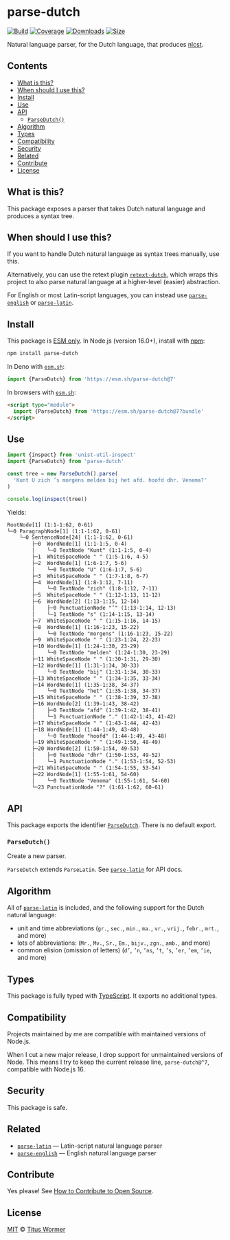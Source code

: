 # parse-dutch

[![Build][build-badge]][build]
[![Coverage][coverage-badge]][coverage]
[![Downloads][downloads-badge]][downloads]
[![Size][size-badge]][size]

Natural language parser, for the Dutch language, that produces [nlcst][].

## Contents

*   [What is this?](#what-is-this)
*   [When should I use this?](#when-should-i-use-this)
*   [Install](#install)
*   [Use](#use)
*   [API](#api)
    *   [`ParseDutch()`](#parsedutch)
*   [Algorithm](#algorithm)
*   [Types](#types)
*   [Compatibility](#compatibility)
*   [Security](#security)
*   [Related](#related)
*   [Contribute](#contribute)
*   [License](#license)

## What is this?

This package exposes a parser that takes Dutch natural language and produces
a syntax tree.

## When should I use this?

If you want to handle Dutch natural language as syntax trees manually, use
this.

Alternatively, you can use the retext plugin [`retext-dutch`][retext-dutch],
which wraps this project to also parse natural language at a higher-level
(easier) abstraction.

For English or most Latin-script languages, you can instead use
[`parse-english`][parse-english] or [`parse-latin`][parse-latin].

## Install

This package is [ESM only][esm].
In Node.js (version 16.0+), install with [npm][]:

```sh
npm install parse-dutch
```

In Deno with [`esm.sh`][esmsh]:

```js
import {ParseDutch} from 'https://esm.sh/parse-dutch@7'
```

In browsers with [`esm.sh`][esmsh]:

```html
<script type="module">
  import {ParseDutch} from 'https://esm.sh/parse-dutch@7?bundle'
</script>
```

## Use

```js
import {inspect} from 'unist-util-inspect'
import {ParseDutch} from 'parse-dutch'

const tree = new ParseDutch().parse(
  'Kunt U zich ’s morgens melden bij het afd. hoofd dhr. Venema?'
)

console.log(inspect(tree))
```

Yields:

```txt
RootNode[1] (1:1-1:62, 0-61)
└─0 ParagraphNode[1] (1:1-1:62, 0-61)
    └─0 SentenceNode[24] (1:1-1:62, 0-61)
        ├─0  WordNode[1] (1:1-1:5, 0-4)
        │    └─0 TextNode "Kunt" (1:1-1:5, 0-4)
        ├─1  WhiteSpaceNode " " (1:5-1:6, 4-5)
        ├─2  WordNode[1] (1:6-1:7, 5-6)
        │    └─0 TextNode "U" (1:6-1:7, 5-6)
        ├─3  WhiteSpaceNode " " (1:7-1:8, 6-7)
        ├─4  WordNode[1] (1:8-1:12, 7-11)
        │    └─0 TextNode "zich" (1:8-1:12, 7-11)
        ├─5  WhiteSpaceNode " " (1:12-1:13, 11-12)
        ├─6  WordNode[2] (1:13-1:15, 12-14)
        │    ├─0 PunctuationNode "’" (1:13-1:14, 12-13)
        │    └─1 TextNode "s" (1:14-1:15, 13-14)
        ├─7  WhiteSpaceNode " " (1:15-1:16, 14-15)
        ├─8  WordNode[1] (1:16-1:23, 15-22)
        │    └─0 TextNode "morgens" (1:16-1:23, 15-22)
        ├─9  WhiteSpaceNode " " (1:23-1:24, 22-23)
        ├─10 WordNode[1] (1:24-1:30, 23-29)
        │    └─0 TextNode "melden" (1:24-1:30, 23-29)
        ├─11 WhiteSpaceNode " " (1:30-1:31, 29-30)
        ├─12 WordNode[1] (1:31-1:34, 30-33)
        │    └─0 TextNode "bij" (1:31-1:34, 30-33)
        ├─13 WhiteSpaceNode " " (1:34-1:35, 33-34)
        ├─14 WordNode[1] (1:35-1:38, 34-37)
        │    └─0 TextNode "het" (1:35-1:38, 34-37)
        ├─15 WhiteSpaceNode " " (1:38-1:39, 37-38)
        ├─16 WordNode[2] (1:39-1:43, 38-42)
        │    ├─0 TextNode "afd" (1:39-1:42, 38-41)
        │    └─1 PunctuationNode "." (1:42-1:43, 41-42)
        ├─17 WhiteSpaceNode " " (1:43-1:44, 42-43)
        ├─18 WordNode[1] (1:44-1:49, 43-48)
        │    └─0 TextNode "hoofd" (1:44-1:49, 43-48)
        ├─19 WhiteSpaceNode " " (1:49-1:50, 48-49)
        ├─20 WordNode[2] (1:50-1:54, 49-53)
        │    ├─0 TextNode "dhr" (1:50-1:53, 49-52)
        │    └─1 PunctuationNode "." (1:53-1:54, 52-53)
        ├─21 WhiteSpaceNode " " (1:54-1:55, 53-54)
        ├─22 WordNode[1] (1:55-1:61, 54-60)
        │    └─0 TextNode "Venema" (1:55-1:61, 54-60)
        └─23 PunctuationNode "?" (1:61-1:62, 60-61)
```

## API

This package exports the identifier [`ParseDutch`][api-parse-dutch].
There is no default export.

### `ParseDutch()`

Create a new parser.

`ParseDutch` extends `ParseLatin`.
See [`parse-latin`][parse-latin] for API docs.

## Algorithm

All of [`parse-latin`][parse-latin] is included, and the following support for
the Dutch natural language:

*   unit and time abbreviations (`gr.`, `sec.`, `min.`, `ma.`, `vr.`, `vrij.`,
    `febr.`, `mrt.`, and more)
*   lots of abbreviations: (`Mr.`, `Mv.`, `Sr.`, `Em.`, `bijv.`, `zgn.`, `amb.`,
    and more)
*   common elision (omission of letters) (`d’`, `’n`, `’ns`, `’t`, `’s`, `’er`,
    `’em`, `’ie`, and more)

## Types

This package is fully typed with [TypeScript][].
It exports no additional types.

## Compatibility

Projects maintained by me are compatible with maintained versions of Node.js.

When I cut a new major release, I drop support for unmaintained versions of
Node.
This means I try to keep the current release line, `parse-dutch@^7`, compatible
with Node.js 16.

## Security

This package is safe.

## Related

*   [`parse-latin`](https://github.com/wooorm/parse-latin)
    — Latin-script natural language parser
*   [`parse-english`](https://github.com/wooorm/parse-english)
    — English natural language parser

## Contribute

Yes please!
See [How to Contribute to Open Source][contribute].

## License

[MIT][license] © [Titus Wormer][author]

<!-- Definitions -->

[build-badge]: https://github.com/wooorm/parse-dutch/workflows/main/badge.svg

[build]: https://github.com/wooorm/parse-dutch/actions

[coverage-badge]: https://img.shields.io/codecov/c/github/wooorm/parse-dutch.svg

[coverage]: https://codecov.io/github/wooorm/parse-dutch

[downloads-badge]: https://img.shields.io/npm/dm/parse-dutch.svg

[downloads]: https://www.npmjs.com/package/parse-dutch

[size-badge]: https://img.shields.io/badge/dynamic/json?label=minzipped%20size&query=$.size.compressedSize&url=https://deno.bundlejs.com/?q=parse-dutch

[size]: https://bundlejs.com/?q=parse-dutch

[npm]: https://docs.npmjs.com/cli/install

[esm]: https://gist.github.com/sindresorhus/a39789f98801d908bbc7ff3ecc99d99c

[esmsh]: https://esm.sh

[typescript]: https://www.typescriptlang.org

[contribute]: https://opensource.guide/how-to-contribute/

[license]: license

[author]: https://wooorm.com

[retext-dutch]: https://github.com/retextjs/retext/tree/main/packages/retext-dutch

[nlcst]: https://github.com/syntax-tree/nlcst

[parse-latin]: https://github.com/wooorm/parse-latin

[parse-english]: https://github.com/wooorm/parse-english

[api-parse-dutch]: #parsedutch
